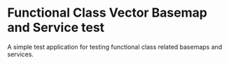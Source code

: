 # Functional Class Vector Basemap and Service test

A simple test application for testing functional class related basemaps and services.
